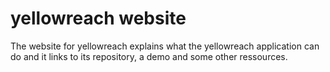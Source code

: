 # yellowreach website

The website for yellowreach explains what the yellowreach application can do and it links to its repository, a demo and some other ressources.